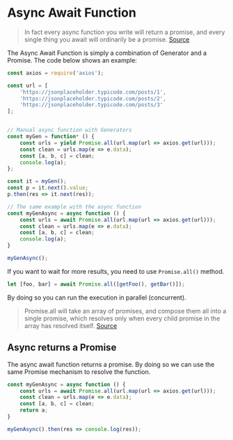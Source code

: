 # Async Await Function

>  In fact every async function you write will return a promise, and every single thing you await will ordinarily be a promise. [Source](https://medium.com/@bluepnume/learn-about-promises-before-you-start-using-async-await-eb148164a9c8)

The Async Await Function is simply a combination of Generator and a Promise. The code below shows an example:

```js
const axios = require('axios');

const url = [
    'https://jsonplaceholder.typicode.com/posts/1',
    'https://jsonplaceholder.typicode.com/posts/2',
    'https://jsonplaceholder.typicode.com/posts/3'
];


// Manual async function with Generators
const myGen = function* () {
    const urls = yield Promise.all(url.map(url => axios.get(url)));
    const clean = urls.map(e => e.data);
    const [a, b, c] = clean;
    console.log(a);
};

const it = myGen();
const p = it.next().value;
p.then(res => it.next(res));

// The same example with the async function
const myGenAsync = async function () {
    const urls = await Promise.all(url.map(url => axios.get(url)));
    const clean = urls.map(e => e.data);
    const [a, b, c] = clean;
    console.log(a);
}

myGenAsync();
```
If you want to wait for more results, you need to use `Promise.all()` method.

```js
let [foo, bar] = await Promise.all([getFoo(), getBar()]);
```
By doing so you can run the execution in parallel (concurrent). 

> Promise.all will take an array of promises, and compose them all into a single promise, which resolves only when every child promise in the array has resolved itself. [Source](https://medium.com/@bluepnume/learn-about-promises-before-you-start-using-async-await-eb148164a9c8)


## Async returns a Promise
The async await function returns a promise. By doing so we can use the same Promise mechanism to resolve the function.

```js
const myGenAsync = async function () {
    const urls = await Promise.all(url.map(url => axios.get(url)));
    const clean = urls.map(e => e.data);
    const [a, b, c] = clean;
    return a;
}

myGenAsync().then(res => console.log(res));
```



